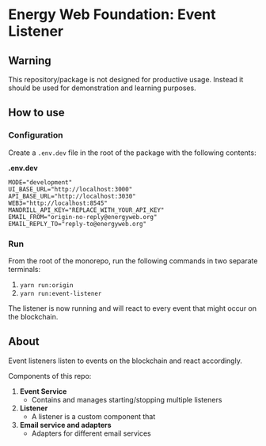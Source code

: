 # Energy Web Foundation: Event Listener

## Warning

This repository/package is not designed for productive usage. Instead it should be used for demonstration and learning purposes.

## How to use

### Configuration

Create a `.env.dev` file in the root of the package with the following contents:

**.env.dev**
```
MODE="development"
UI_BASE_URL="http://localhost:3000"
API_BASE_URL="http://localhost:3030"
WEB3="http://localhost:8545"
MANDRILL_API_KEY="REPLACE_WITH_YOUR_API_KEY"
EMAIL_FROM="origin-no-reply@energyweb.org"
EMAIL_REPLY_TO="reply-to@energyweb.org"
```

### Run

From the root of the monorepo, run the following commands in two separate terminals:
1. `yarn run:origin`
2. `yarn run:event-listener`

The listener is now running and will react to every event that might occur on the blockchain.

## About 

Event listeners listen to events on the blockchain and react accordingly.

Components of this repo:
1. **Event Service**
    - Contains and manages starting/stopping multiple listeners
2. **Listener**
    - A listener is a custom component that 
3. **Email service and adapters**
    - Adapters for different email services